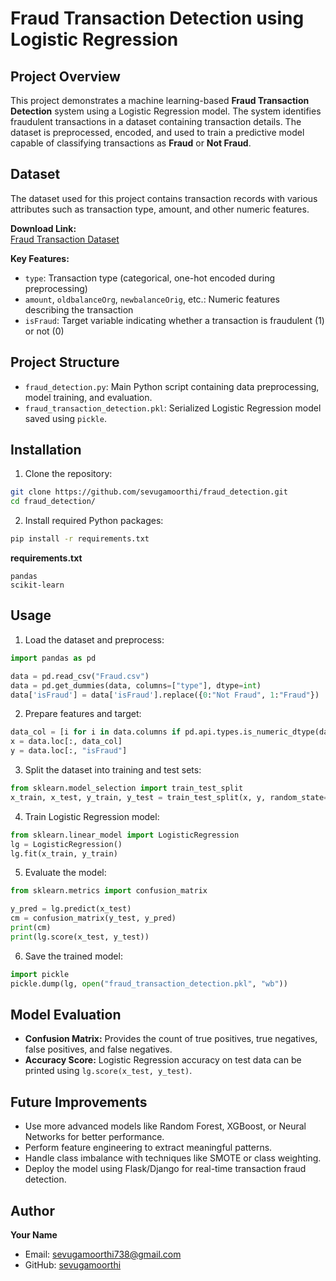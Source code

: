 # Fraud Transaction Detection using Logistic Regression

## Project Overview
This project demonstrates a machine learning-based **Fraud Transaction Detection** system using a Logistic Regression model. The system identifies fraudulent transactions in a dataset containing transaction details. The dataset is preprocessed, encoded, and used to train a predictive model capable of classifying transactions as **Fraud** or **Not Fraud**.

## Dataset
The dataset used for this project contains transaction records with various attributes such as transaction type, amount, and other numeric features.

**Download Link:**  
[Fraud Transaction Dataset](https://drive.usercontent.google.com/download?id=1VNpyNkGxHdskfdTNRSjjyNa5qC9u0JyV&export=download&authuser=0)

**Key Features:**
- `type`: Transaction type (categorical, one-hot encoded during preprocessing)
- `amount`, `oldbalanceOrg`, `newbalanceOrig`, etc.: Numeric features describing the transaction
- `isFraud`: Target variable indicating whether a transaction is fraudulent (1) or not (0)

## Project Structure
- `fraud_detection.py`: Main Python script containing data preprocessing, model training, and evaluation.
- `fraud_transaction_detection.pkl`: Serialized Logistic Regression model saved using `pickle`.

## Installation
1. Clone the repository:
```bash
git clone https://github.com/sevugamoorthi/fraud_detection.git
cd fraud_detection/
```

2. Install required Python packages:
```bash
pip install -r requirements.txt
```

**requirements.txt**
```
pandas
scikit-learn
```

## Usage

1. Load the dataset and preprocess:
```python
import pandas as pd

data = pd.read_csv("Fraud.csv")
data = pd.get_dummies(data, columns=["type"], dtype=int)
data['isFraud'] = data['isFraud'].replace({0:"Not Fraud", 1:"Fraud"})
```

2. Prepare features and target:
```python
data_col = [i for i in data.columns if pd.api.types.is_numeric_dtype(data[i]) and i != "isFraud"]
x = data.loc[:, data_col]
y = data.loc[:, "isFraud"]
```

3. Split the dataset into training and test sets:
```python
from sklearn.model_selection import train_test_split
x_train, x_test, y_train, y_test = train_test_split(x, y, random_state=0)
```

4. Train Logistic Regression model:
```python
from sklearn.linear_model import LogisticRegression
lg = LogisticRegression()
lg.fit(x_train, y_train)
```

5. Evaluate the model:
```python
from sklearn.metrics import confusion_matrix

y_pred = lg.predict(x_test)
cm = confusion_matrix(y_test, y_pred)
print(cm)
print(lg.score(x_test, y_test))
```

6. Save the trained model:
```python
import pickle
pickle.dump(lg, open("fraud_transaction_detection.pkl", "wb"))
```

## Model Evaluation
- **Confusion Matrix:** Provides the count of true positives, true negatives, false positives, and false negatives.
- **Accuracy Score:** Logistic Regression accuracy on test data can be printed using `lg.score(x_test, y_test)`.

## Future Improvements
- Use more advanced models like Random Forest, XGBoost, or Neural Networks for better performance.
- Perform feature engineering to extract meaningful patterns.
- Handle class imbalance with techniques like SMOTE or class weighting.
- Deploy the model using Flask/Django for real-time transaction fraud detection.

## Author
**Your Name**  
- Email: sevugamoorthi738@gmail.com  
- GitHub: [sevugamoorthi](https://github.com/sevugamoorthi/fraud_detection.git)

